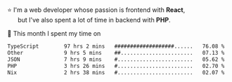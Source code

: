 ⭐ I'm a web developer whose passion is frontend with <b>React</b>,<br/>
&nbsp; &nbsp; &nbsp; but I've also spent a lot of time in backend with <b>PHP</b>.

📅 This month I spent my time on

<!--START_SECTION:waka-->

```txt
TypeScript        97 hrs 2 mins   ###################......   76.08 %
Other             9 hrs 5 mins    ##.......................   07.13 %
JSON              7 hrs 9 mins    #........................   05.62 %
PHP               3 hrs 26 mins   #........................   02.70 %
Nix               2 hrs 38 mins   #........................   02.07 %
```

<!--END_SECTION:waka-->
